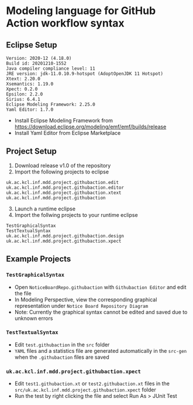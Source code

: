# Modeling language for GitHub Action workflow syntax
## Eclipse Setup
```
Version: 2020-12 (4.18.0)
Build id: 20201210-1552
Java compiler compliance level: 11
JRE version: jdk-11.0.10.9-hotspot (AdoptOpenJDK 11 Hotspot)
Xtext: 2.20.0
Xsemantics: 1.19.0
Xpect: 0.2.0
Epsilon: 2.2.0
Sirius: 6.4.1
Eclipse Modeling Framework: 2.25.0
Yaml Editor: 1.7.0
```
* Install Eclipse Modeling Framework from
  https://download.eclipse.org/modeling/emf/emf/builds/release
* Install Yaml Editor from Eclipse Marketplace

## Project Setup
1. Download release v1.0 of the repository
2. Import the following projects to eclipse
```
uk.ac.kcl.inf.mdd.project.githubaction.edit
uk.ac.kcl.inf.mdd.project.githubaction.editor
uk.ac.kcl.inf.mdd.project.githubaction.xtext
uk.ac.kcl.inf.mdd.project.githubaction
```
3. Launch a runtime eclipse
4. Import the follwing projects to your runtime eclipse
```
TestGraphicalSyntax
TestTextualSyntax
uk.ac.kcl.inf.mdd.project.githubaction.design
uk.ac.kcl.inf.mdd.project.githubaction.xpect 
```

## Example Projects
### `TestGraphicalSyntax`
* Open `NoticeBoardRepo.githubaction` with `Githubaction Editor` and edit the file
* In Modeling Perspective, view the corresponding graphical representation under `Notice Board Repository Diagram` 
* Note: Currently the graphical syntax cannot be edited and saved due to unknown errors
###  `TestTextualSyntax`
* Edit `test.githubaction` in the `src` folder
* `YAML` files and a statistics file are generated automatically in the `src-gen` when the `.githubaction` files are saved
### `uk.ac.kcl.inf.mdd.project.githubaction.xpect`
* Edit `test1.githubaction.xt` or `test2.githubaction.xt` files in the `src/uk.ac.kcl.inf.mdd.project.githubaction.xpect` folder
* Run the test by right clicking the file and select Run As > JUnit Test

